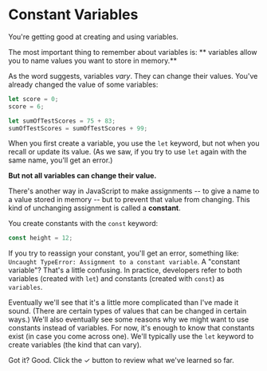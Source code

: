 # Constant Variables

You're getting good at creating and using variables.

The most important thing to remember about variables is: ** variables allow you to
name values you want to store in memory.**

As the word suggests, variables _vary_. They can change their values.
You've already changed the value of some variables:

```javascript
let score = 0;
score = 6;

let sumOfTestScores = 75 + 83;
sumOfTestScores = sumOfTestScores + 99;
```

When you first create a variable, you use the `let` keyword, but not when you
recall or update its value. (As we saw, if you try to use `let` again with the
same name, you'll get an error.)

**But not all variables can change their value.**

There's another way in JavaScript to make assignments -- to give a name to a
value stored in memory -- but to prevent that value from changing. This kind of
unchanging assignment is called a **constant**.

You create constants with the `const` keyword:

```javascript
const height = 12;
```

If you try to reassign your constant, you'll get an error, something like:
`Uncaught TypeError: Assignment to a constant variable`. A "constant variable"?
That's a little confusing. In practice, developers refer to both variables
(created with `let`) and constants (created with `const`) as `variables`.

Eventually we'll see that it's a little more complicated than I've made it
sound. (There are certain types of values that can be changed in certain ways.)
We'll also eventually see some reasons why we might want to use constants
instead of variables. For now, it's enough to know that constants exist (in case
you come across one). We'll typically use the `let` keyword to create variables
(the kind that can vary).

Got it? Good. Click the ✓ button to review what we've learned so far.
